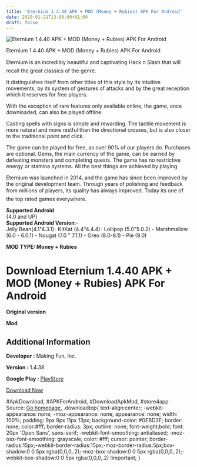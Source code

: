 ```yaml
---
title: 'Eternium 1.4.40 APK + MOD (Money + Rubies) APK For Android'
date: 2020-01-21T13:00:00+01:00
draft: false
---
```


![Eternium 1.4.40 APK + MOD (Money + Rubies) APK For Android](https://i2.wp.com/apkhome.net/wp-content/uploads/2020/01/Eternium-1.4.40-APK-MOD-Money-Rubies.png "Eternium 1.4.40 APK + MOD (Money + Rubies) APK For Android")

  

Eternium 1.4.40 APK + MOD (Money + Rubies) APK For Android

Eternium is an incredibly beautiful and captivating Hack n Slash that will recall the great classics of the genre.

It distinguishes itself from other titles of this style by its intuitive movements, by its system of gestures of attacks and by the great reception which it reserves for free players.

With the exception of rare features only available online, the game, once downloaded, can also be played offline.

Casting spells with signs is simple and rewarding. The tactile movement is more natural and more restful than the directional crosses, but is also closer to the traditional point and click.

The game can be played for free, as over 90% of our players do. Purchases are optional. Gems, the main currency of the game, can be earned by defeating monsters and completing quests. The game has no restrictive energy or stamina systems. All the best things are achieved by playing.

Eternium was launched in 2014, and the game has since been improved by the original development team. Through years of polishing and feedback from millions of players, its quality has always improved. Today its one of the top rated games everywhere.

**Supported Android**  
{4.0 and UP}  
**Supported Android Version**:-  
Jelly Bean(4.1"4.3.1)- KitKat (4.4"4.4.4)- Lollipop (5.0"5.0.2) - Marshmallow (6.0 - 6.0.1) - Nougat (7.0 " 7.1.1) - Oreo (8.0-8.1) - Pie (9.0)

**MOD TYPE: Money + Rubies**

Download Eternium 1.4.40 APK + MOD (Money + Rubies) APK For Android
===================================================================

**Original version**

**Mod**

Additional Information
----------------------

**Developer :** Making Fun, Inc.

**Version :** 1.4.38

**Google Play :** [PlayStore](https://play.google.com/store/apps/details?id=com.makingfun.mageandminions)

  

[Download Now](https://store4app.co/post/eternium-1-4-40-apk-mod-money-rubies-apk-for-android_1579586323)

  
#ApkDownload, #APKForAndroid, #DownloadApkMod, #store4app  
Source: [Go homepage.](https://store4app.co/post/eternium-1-4-40-apk-mod-money-rubies-apk-for-android_1579586323) .downloadtop{ text-align:center; -webkit-appearance: none; -moz-appearance: none; appearance: none; width: 100%; padding: 9px 9px 11px 13px; background-color: #0EBD3F; border: none; color:#fff; border-radius: 3px; outline: none; font-weight;bold; font: 20px 'Open Sans', sans-serif; -webkit-font-smoothing: antialiased; -moz-osx-font-smoothing: grayscale; color: #fff; cursor: pointer; border-radius:15px;-webkit-border-radius:15px;-moz-border-radius:5px;box-shadow:0 0 5px rgba(0,0,0,.2);-moz-box-shadow:0 0 5px rgba(0,0,0,.2);-webkit-box-shadow:0 0 5px rgba(0,0,0,.2) !important; }